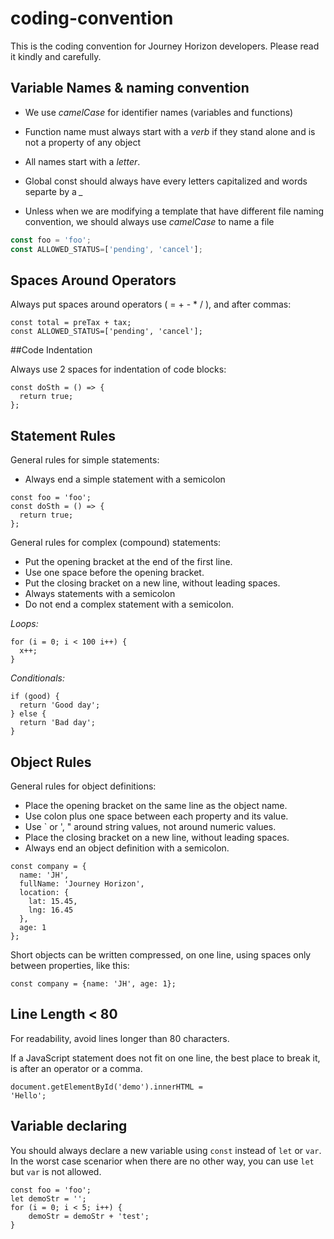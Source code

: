 # coding-convention
This is the coding convention for Journey Horizon developers. Please read it kindly and carefully.


## Variable Names & naming convention

- We use *camelCase* for identifier names (variables and functions)

- Function name must always start with a *verb* if they stand alone and is not a property of any object

- All names start with a *letter*.

- Global const should always have every letters capitalized and words separte by a *_*

- Unless when we are modifying a template that have different file naming convention, we should always use *camelCase* to name a file

```js
const foo = 'foo';
const ALLOWED_STATUS=['pending', 'cancel'];
```
## Spaces Around Operators

Always put spaces around operators ( = + - * / ), and after commas:

```
const total = preTax + tax;
const ALLOWED_STATUS=['pending', 'cancel'];
```
##Code Indentation

Always use 2 spaces for indentation of code blocks:

```
const doSth = () => {
  return true;
};
```
## Statement Rules

General rules for simple statements:

- Always end a simple statement with a semicolon

```
const foo = 'foo';
const doSth = () => {
  return true;
};
```

General rules for complex (compound) statements:

- Put the opening bracket at the end of the first line.
- Use one space before the opening bracket.
- Put the closing bracket on a new line, without leading spaces.
- Always statements with a semicolon
- Do not end a complex statement with a semicolon.

*Loops:*
```
for (i = 0; i < 100 i++) {
  x++;
}
```
*Conditionals:*
```
if (good) {
  return 'Good day';
} else {
  return 'Bad day';
}
```
## Object Rules

General rules for object definitions:

- Place the opening bracket on the same line as the object name.
- Use colon plus one space between each property and its value.
- Use \` or ', " around string values, not around numeric values.
- Place the closing bracket on a new line, without leading spaces.
- Always end an object definition with a semicolon.

```
const company = {
  name: 'JH',
  fullName: 'Journey Horizon',
  location: {
    lat: 15.45,
    lng: 16.45
  },
  age: 1
};
```

Short objects can be written compressed, on one line, using spaces only between properties, like this:

```
const company = {name: 'JH', age: 1};
```

## Line Length < 80

For readability, avoid lines longer than 80 characters.

If a JavaScript statement does not fit on one line, the best place to break it, is after an operator or a comma.

```
document.getElementById('demo').innerHTML =
'Hello';
```

## Variable declaring

You should always declare a new variable using `const` instead of `let` or `var`. In the worst case scenarior when there are no other way, you can use `let` but `var` is not allowed.

```
const foo = 'foo';
let demoStr = '';
for (i = 0; i < 5; i++) {
    demoStr = demoStr + 'test';
}
```
